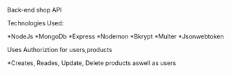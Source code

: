 Back-end shop API

Technologies Used:

*NodeJs
*MongoDb
*Express
*Nodemon
*Bkrypt
*Multer
*Jsonwebtoken

Uses Authoriztion for users,products

*Creates, Reades, Update, Delete products aswell as users

